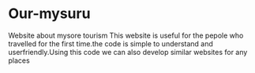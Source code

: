 # Our-mysuru
Website about mysore tourism 
This website  is useful for the pepole who travelled for the first time.the code is simple to understand and userfriendly.Using this code we can also develop similar websites for any places 
